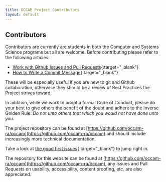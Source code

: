 ```yaml
---
title: OCCAM Project Contributors
layout: default
---
```


## Contributors

Contributors are currently are students in both the Computer and Systems Science programs but all are welcome.  Before contributing please refer to the following articles:

* [Work with Github Issues and Pull Requests](http://docs.geonode.org/en/master/organizational/contribute/work_with_github.html){:target="_blank"}
* [How to Write a Commit Message](https://chris.beams.io/posts/git-commit/){:target="_blank"}

These will be especially useful if you are new to git and Github collaboration, otherwise they should be a review of Best Practices the Project strives toward.

In addition, while we work to adopt a formal Code of Conduct, please do your best to give others the benefit of the doubt and adhere to the Inverse Golden Rule: *Do not unto others that which you would not have done unto you*.

The project repository can be found at [https://github.com/occam-ra/occam](https://github.com/occam-ra/occam) and should include increasingly more technical documentation.

Take a look at [the good first issues](https://github.com/occam-ra/occam/issues?q=is%3Aissue+is%3Aopen+label%3A%22good+first+issue%22){:target="_blank"} to jump right in.

The repository for this website can be found at [https://github.com/occam-ra/occam](https://github.com/occam-ra/occam), any Issues and Pull Requests on usability, accessibility, content proofing, etc. are also appreciated.
